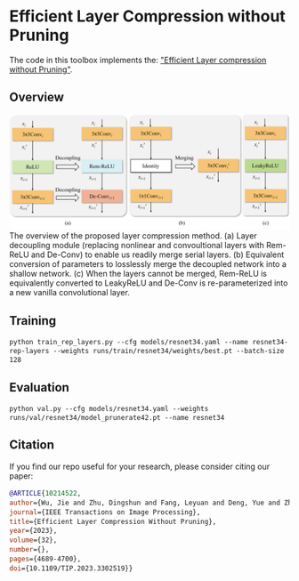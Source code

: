 # Efficient Layer Compression without Pruning
The code in this toolbox implements the: ["Efficient Layer compression without Pruning"](https://ieeexplore.ieee.org/abstract/document/10214522).

## Overview
![layer compression without pruning method.](./images/311.png)
The overview of the proposed layer compression method.
(a) Layer decoupling module (replacing nonlinear and convoultional layers with Rem-ReLU and De-Conv)
to enable us readily merge serial layers. (b) Equivalent conversion of parameters to losslessly merge the decoupled network into a shallow network. (c) When
the layers cannot be merged, Rem-ReLU is equivalently converted to LeakyReLU and De-Conv is re-parameterized into a new vanilla convolutional layer.

## Training

```
python train_rep_layers.py --cfg models/resnet34.yaml --name resnet34-rep-layers --weights runs/train/resnet34/weights/best.pt --batch-size 128  
```

## Evaluation
```
python val.py --cfg models/resnet34.yaml --weights runs/val/resnet34/model_prunerate42.pt --name resnet34
```

## Citation

   If you find our repo useful for your research, please consider citing our paper:

   ```bibtex
   @ARTICLE{10214522,
  author={Wu, Jie and Zhu, Dingshun and Fang, Leyuan and Deng, Yue and Zhong, Zhun},
  journal={IEEE Transactions on Image Processing}, 
  title={Efficient Layer Compression Without Pruning}, 
  year={2023},
  volume={32},
  number={},
  pages={4689-4700},
  doi={10.1109/TIP.2023.3302519}}
   ```
